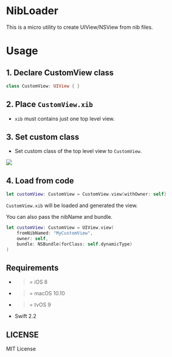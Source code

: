 # NibLoader

This is a micro utility to create UIView/NSView from nib files.

# Usage

## 1. Declare CustomView class

```swift
class CustomView: UIView { }
```

## 2. Place `CustomView.xib`

- `xib` must contains just one top level view.

## 3. Set custom class

- Set custom class of the top level view to `CustomView`.

![](https://raw.githubusercontent.com/giginet/NibLoader/master/Documentation/Images/custom_view.png)

## 4. Load from code

```swift
let customView: CustomView = CustomView.view(withOwner: self)
```

`CustomView.xib` will be loaded and generated the view.

You can also pass the nibName and bundle.

```swift
let customView: CustomView = UIView.view(
    fromNibNamed: "MyCustomView", 
    owner: self, 
    bundle: NSBundle(forClass: self.dynamicType)
)
```

## Requirements

- >= iOS 8
- >= macOS 10.10
- >= tvOS 9
- Swift 2.2

## LICENSE

MIT License
